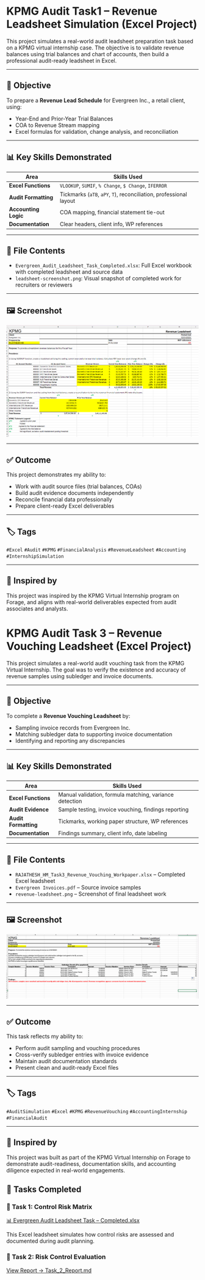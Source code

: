 # KPMG Audit Task1 – Revenue Leadsheet Simulation (Excel Project)

This project simulates a real-world audit leadsheet preparation task based on a KPMG virtual internship case. The objective is to validate revenue balances using trial balances and chart of accounts, then build a professional audit-ready leadsheet in Excel.

---

## 🧾 Objective
To prepare a **Revenue Lead Schedule** for Evergreen Inc., a retail client, using:
- Year-End and Prior-Year Trial Balances
- COA to Revenue Stream mapping
- Excel formulas for validation, change analysis, and reconciliation

---

## 📊 Key Skills Demonstrated

| Area                    | Skills Used                                      |
|-------------------------|--------------------------------------------------|
| **Excel Functions**     | `VLOOKUP`, `SUMIF`, `% Change`, `$ Change`, `IFERROR` |
| **Audit Formatting**    | Tickmarks (`aTB`, `aPY`, `T`), reconciliation, professional layout |
| **Accounting Logic**    | COA mapping, financial statement tie-out         |
| **Documentation**       | Clear headers, client info, WP references        |

---

## 📁 File Contents

- `Evergreen_Audit_Leadsheet_Task_Completed.xlsx`: Full Excel workbook with completed leadsheet and source data
- `leadsheet-screenshot.png`: Visual snapshot of completed work for recruiters or reviewers

---

## 🖼️ Screenshot

![Audit Leadsheet](leadsheet-screenshot.png)

---

## ✅ Outcome

This project demonstrates my ability to:
- Work with audit source files (trial balances, COAs)
- Build audit evidence documents independently
- Reconcile financial data professionally
- Prepare client-ready Excel deliverables

---

## 🏷️ Tags

`#Excel` `#Audit` `#KPMG` `#FinancialAnalysis` `#RevenueLeadsheet` `#Accounting` `#InternshipSimulation`

---

## 🔗 Inspired by

This project was inspired by the KPMG Virtual Internship program on Forage, and aligns with real-world deliverables expected from audit associates and analysts.

# KPMG Audit Task 3 – Revenue Vouching Leadsheet (Excel Project)

This project simulates a real-world audit vouching task from the KPMG Virtual Internship. The goal was to verify the existence and accuracy of revenue samples using subledger and invoice documents.

---

## 🧾 Objective

To complete a **Revenue Vouching Leadsheet** by:
- Sampling invoice records from Evergreen Inc.
- Matching subledger data to supporting invoice documentation
- Identifying and reporting any discrepancies

---

## 📊 Key Skills Demonstrated

| Area                    | Skills Used                                      |
|-------------------------|--------------------------------------------------|
| **Excel Functions**     | Manual validation, formula matching, variance detection |
| **Audit Evidence**      | Sample testing, invoice vouching, findings reporting |
| **Audit Formatting**    | Tickmarks, working paper structure, WP references |
| **Documentation**       | Findings summary, client info, date labeling     |

---

## 📁 File Contents

- `RAJATHESH_HM_Task3_Revenue_Vouching_Workpaper.xlsx` – Completed Excel leadsheet
- `Evergreen Invoices.pdf` – Source invoice samples
- `revenue-leadsheet.png` – Screenshot of final leadsheet work

---

## 🖼️ Screenshot

![Revenue Leadsheet](revenue-leadsheet.png)

---

## ✅ Outcome

This task reflects my ability to:
- Perform audit sampling and vouching procedures
- Cross-verify subledger entries with invoice evidence
- Maintain audit documentation standards
- Present clean and audit-ready Excel files

---

## 🏷️ Tags

`#AuditSimulation` `#Excel` `#KPMG` `#RevenueVouching` `#AccountingInternship` `#FinancialAudit`

---

## 🔗 Inspired by

This project was built as part of the KPMG Virtual Internship on Forage to demonstrate audit-readiness, documentation skills, and accounting diligence expected in real-world engagements.





## 📂 Tasks Completed
### 📂 Task 1: Control Risk Matrix

[📊 Evergreen Audit Leadsheet Task – Completed.xlsx](Evergreen_Audit_Leadsheet_Task_Completed.xlsx)

This Excel leadsheet simulates how control risks are assessed and documented during audit planning.



### 📄 Task 2: Risk Control Evaluation  
[View Report → Task_2_Report.md](Task_2_Risk_Control_Evaluation/Task_2_Report.md)







